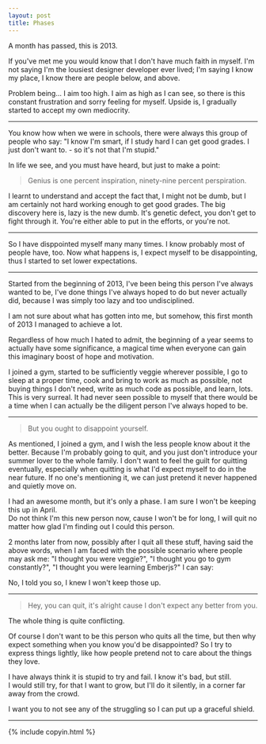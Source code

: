 ```yaml
---
layout: post
title: Phases
---
```


A month has passed, this is 2013.

If you've met me you would know that I don't have much faith in myself.
I'm not saying I'm the lousiest designer developer ever lived; I'm saying I know my place, I know there are people below, and above.

Problem being... I aim too high. I aim as high as I can see, so there is this constant frustration and sorry feeling for myself. Upside is, I gradually started to accept my own mediocrity.

---

You know how when we were in schools, there were always this group of people who say: "I know I'm smart, if I study hard I can get good grades. I just don't want to. - so it's not that I'm stupid."

In life we see, and you must have heard, but just to make a point: 
> Genius is one percent inspiration, ninety-nine percent perspiration.

I learnt to understand and accept the fact that, I might not be dumb, but I am certainly not hard working enough to get good grades. The big discovery here is, lazy is the new dumb. It's genetic defect, you don't get to fight through it. You're either able to put in the efforts, or you're not.

---

So I have disppointed myself many many times. I know probably most of people have, too.
Now what happens is, I expect myself to be disappointing, thus I started to set lower expectations.

---

Started from the beginning of 2013, I've been being this person I've always wanted to be, I've done things I've always hoped to do but never actually did, because I was simply too lazy and too undisciplined. 

I am not sure about what has gotten into me, but somehow, this first month of 2013 I managed to achieve a lot. 

Regardless of how much I hated to admit, the beginning of a year seems to actually have some significance, a magical time when everyone can gain this imaginary boost of hope and motivation. 


I joined a gym, started to be sufficiently veggie wherever possible, I go to sleep at a proper time, cook and bring to work as much as possible, not buying things I don't need, write as much code as possible, and learn, lots.
This is very surreal. It had never seen possible to myself that there would be a time when I can actually be the diligent person I've always hoped to be.

---

> But you ought to disappoint yourself.

As mentioned, I joined a gym, and I wish the less people know about it the better. Because I'm probably going to quit, and you just don't introduce your summer lover to the whole family. I don't want to feel the guilt for quitting eventually, especially when quitting is what I'd expect myself to do in the near future.  If no one's mentioning it, we can just pretend it never happened and quietly move on.

I had an awesome month, but it's only a phase. I am sure I won't be keeping this up in April.<br />
Do not think I'm this new person now, cause I won't be for long, I will quit no matter how glad I'm finding out I could this person.

2 months later from now, possibly after I quit all these stuff, having said the above words, when I am faced with the possible scenario where people may ask me: "I thought you were veggie?", "I thought you go to gym constantly?", "I thought you were learning Emberjs?" I can say: 

No, I told you so, I knew I won't keep those up.

---

> Hey, you can quit, it's alright cause I don't expect any better from you.

The whole thing is quite conflicting. 

Of course I don't want to be this person who quits all the time, but then why expect something when you know you'd be disappointed?
So I try to express things lightly, like how people pretend not to care about the things they love.

I have always think it is stupid to try and fail. I know it's bad, but still. <br />
I would still try, for that I want to grow, but I'll do it silently, in a corner far away from the crowd. 

I want you to not see any of the struggling so I can put up a graceful shield. 

---

{% include copyin.html %}